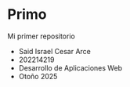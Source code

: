 # Primo
Mi primer repositorio
- Said Israel Cesar Arce
- 202214219
- Desarrollo de Aplicaciones Web
- Otoño 2025